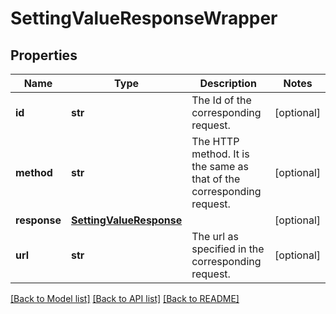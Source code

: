 # SettingValueResponseWrapper

## Properties
Name | Type | Description | Notes
------------ | ------------- | ------------- | -------------
**id** | **str** | The Id of the corresponding request.  | [optional] 
**method** | **str** | The HTTP method. It is the same as that of the corresponding request.  | [optional] 
**response** | [**SettingValueResponse**](SettingValueResponse.md) |  | [optional] 
**url** | **str** | The url as specified in the corresponding request.  | [optional] 

[[Back to Model list]](../README.md#documentation-for-models) [[Back to API list]](../README.md#documentation-for-api-endpoints) [[Back to README]](../README.md)


